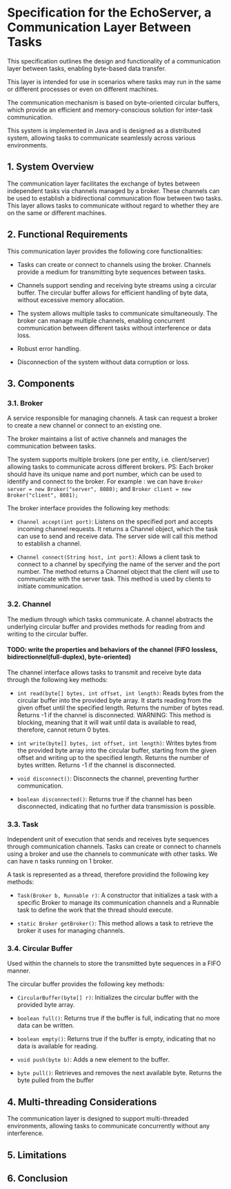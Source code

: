 # Specification for the EchoServer, a Communication Layer Between Tasks

This specification outlines the design and functionality of a communication layer between 
tasks, enabling byte-based data transfer. 

This layer is intended for use in scenarios 
where tasks may run in the same or different processes or even on different machines.

The communication mechanism is based on byte-oriented circular buffers, which provide an 
efficient and memory-conscious solution for inter-task communication.

This system is implemented in Java and is designed as a distributed system, allowing tasks to communicate seamlessly across various environments.

## 1. System Overview

The communication layer facilitates the exchange of bytes between independent tasks via 
channels managed by a broker. 
These channels can be used to establish a bidirectional 
communication flow between two tasks. This layer allows tasks to communicate without regard
to whether they are on the same or different machines.

## 2. Functional Requirements
This communication layer provides the following core functionalities:

- Tasks can create or connect to channels using the broker. Channels provide a medium for transmitting byte sequences between tasks.

- Channels support sending and receiving byte streams using a circular buffer. The circular buffer allows for efficient handling of byte data, without excessive memory allocation.

- The system allows multiple tasks to communicate simultaneously. The broker can manage multiple channels, enabling concurrent communication between different tasks without interference or data loss.

- Robust error handling.

- Disconnection of the system without data corruption or loss.


## 3. Components

### 3.1. Broker
A service responsible for managing channels. A task can request a broker to create a new channel or connect to an existing one. 

The broker maintains a list of active channels and manages the communication between tasks.

The system supports multiple brokers (one per entity, i.e. client/server) allowing tasks to communicate across different brokers. 
PS: Each broker should have its unique name and port number, which can be used to identify and connect to the broker. 
For example : we can have `Broker server = new Broker("server", 8080);` and `Broker client = new Broker("client", 8081);`

The broker interface provides the following key methods:

- `Channel accept(int port)`: Listens on the specified port and accepts incoming channel requests. It returns a Channel object, which the task can use to send and receive data. The server side will call this method to establish a channel.

- `Channel connect(String host, int port)`: Allows a client task to connect to a channel by specifying the name of the server and the port number. The method returns a Channel object that the client will use to communicate with the server task. This method is used by clients to initiate communication.


### 3.2. Channel
The medium through which tasks communicate. A channel abstracts the underlying circular buffer and provides methods for reading from and writing to the circular buffer.

#### TODO: write the properties and behaviors of the channel (FIFO lossless, bidirectionnel(full-duplex), byte-oriented)

The channel interface allows tasks to transmit and receive byte data through the following key methods:

- `int read(byte[] bytes, int offset, int length)`: Reads bytes from the circular buffer into the provided byte array. It starts reading from the given offset until the specified length. Returns the number of bytes read. Returns -1 if the channel is disconnected. 
WARNING: This method is blocking, meaning that it will wait until data is available to read, therefore, cannot return 0 bytes.

- `int write(byte[] bytes, int offset, int length)`: Writes bytes from the provided byte array into the circular buffer, starting from the given offset and writing up to the specified length. Returns the number of bytes written. Returns -1 if the channel is disconnected.

- `void disconnect()`: Disconnects the channel, preventing further communication.

- `boolean disconnected()`: Returns true if the channel has been disconnected, indicating that no further data transmission is possible.

### 3.3. Task
Independent unit of execution that sends and receives byte sequences through communication channels. 
Tasks can create or connect to channels using a broker and use the channels to communicate with other tasks.
We can have n tasks running on 1 broker. 

A task is represented as a thread, therefore providind the following key methods:

- `Task(Broker b, Runnable r)`: A constructor that initializes a task with a specific Broker to manage its communication channels and a Runnable task to define the work that the thread should execute.

- `static Broker getBroker()`: This method allows a task to retrieve the broker it uses for managing channels. 

### 3.4. Circular Buffer 
Used within the channels to store the transmitted byte sequences in a FIFO manner.

The circular buffer provides the following key methods:

- `CircularBuffer(byte[] r)`: Initializes the circular buffer with the provided byte array. 

- `boolean full()`: Returns true if the buffer is full, indicating that no more data can be written.
  
- `boolean empty()`: Returns true if the buffer is empty, indicating that no data is available for reading.
  
- `void push(byte b)`: Adds a new element to the buffer. 

- `byte pull()`: Retrieves and removes the next available byte. Returns the byte pulled from the buffer

## 4. Multi-threading Considerations

The communication layer is designed to support multi-threaded environments, allowing tasks to communicate concurrently without any interference.



## 5. Limitations

## 6. Conclusion 